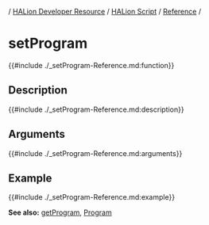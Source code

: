 / [HALion Developer Resource](../../HALion-Developer-Resource.md) / [HALion Script](./HALion-Script.md) / [Reference](./Reference.md) /

# setProgram

{{#include ./_setProgram-Reference.md:function}}

## Description

{{#include ./_setProgram-Reference.md:description}}

## Arguments

{{#include ./_setProgram-Reference.md:arguments}}

## Example

{{#include ./_setProgram-Reference.md:example}}

**See also:** [getProgram](./getProgram.md), [Program](./Program.md)